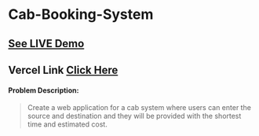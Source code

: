 # Cab-Booking-System
## [See LIVE Demo](https://iamehran.github.io/cab-booking-system/)
## Vercel Link [Click Here](https://gaedaan-put0e5nt5-workatarsi-gmailcom.vercel.app)
<h4>Problem Description:</h4>

> Create a web application for a cab system where users can enter the source and destination and they will be provided with the shortest time and estimated cost.
